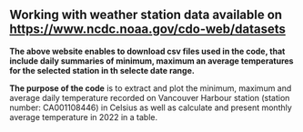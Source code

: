 ## Working with weather station data available on https://www.ncdc.noaa.gov/cdo-web/datasets

**The above website enables to download csv files used in the code, that include daily summaries of minimum, maximum an average temperatures for the selected station in th selecte date range.**

**The purpose of the code** is to extract and plot the minimum, maximum and average daily temperature recorded on Vancouver Harbour station (station number: CA001108446) in Celsius as well as calculate and present monthly average temperature in 2022 in a table.
